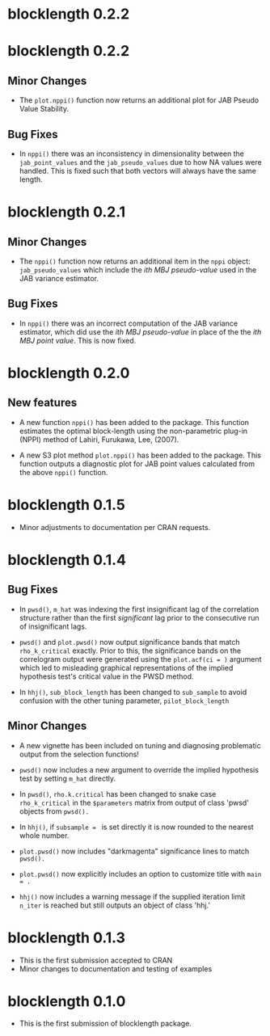 # blocklength 0.2.2

# blocklength 0.2.2

## Minor Changes

* The `plot.nppi()` function now returns an additional plot for JAB Pseudo Value Stability. 


## Bug Fixes

* In `nppi()` there was an inconsistency in dimensionality between the `jab_point_values` and the `jab_pseudo_values` due to how NA values were handled. This is fixed such that both vectors will always have the same length.


# blocklength 0.2.1

## Minor Changes

* The `nppi()` function now returns an additional item in the `nppi` object: `jab_pseudo_values` which include the *ith MBJ pseudo-value* used in the JAB variance estimator.


## Bug Fixes

* In `nppi()` there was an incorrect computation of the JAB variance estimator, which did use the *ith MBJ pseudo-value* in place of the the *ith MBJ point value*. This is now fixed.



# blocklength 0.2.0

## New features

* A new function `nppi()` has been added to the package. This function estimates the optimal block-length using the non-parametric plug-in (NPPI) method of Lahiri, Furukawa, Lee, (2007).

* A new S3 plot method `plot.nppi()` has been added to the package. This function outputs a diagnostic plot for JAB point values calculated from the above `nppi()` function.


# blocklength 0.1.5

* Minor adjustments to documentation per CRAN requests.


# blocklength 0.1.4


## Bug Fixes

* In `pwsd()`, `m_hat` was indexing the first insignificant lag of the correlation structure rather than the first *significant* lag prior to the consecutive run of insignificant lags.

* `pwsd()` and `plot.pwsd()` now output significance bands that match `rho_k_critical` exactly. Prior to this, the significance bands on the correlogram output were generated using the `plot.acf(ci = )` argument which led to misleading graphical representations of the implied hypothesis test's critical value in the PWSD method.

* In `hhj()`, `sub_block_length` has been changed to `sub_sample` to avoid confusion with the other tuning parameter, `pilot_block_length`


## Minor Changes

* A new vignette has been included on tuning and diagnosing problematic output from the selection functions!

* `pwsd()` now includes a new argument to override the implied hypothesis test by setting `m_hat` directly.

* In `pwsd()`, `rho.k.critical` has been changed to snake case `rho_k_critical` in the `$parameters` matrix from output of class 'pwsd' objects from `pwsd().`

* In `hhj()`, if `subsample = ` is set directly it is now rounded to the nearest whole number.

* `plot.pwsd()` now includes "darkmagenta" significance lines to match `pwsd().`

* `plot.pwsd()` now explicitly includes an option to customize title with `main = .`

* `hhj()` now includes a warning message if the supplied iteration limit `n_iter` is reached but still outputs an object of class 'hhj.'


# blocklength 0.1.3

* This is the first submission accepted to CRAN
* Minor changes to documentation and testing of examples


# blocklength 0.1.0

* This is the first submission of blocklength package.
